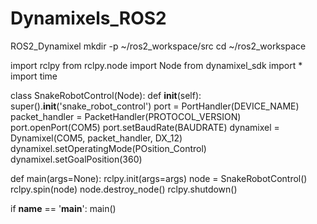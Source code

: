 # Dynamixels_ROS2
ROS2_Dynamixel
mkdir -p ~/ros2_workspace/src
cd ~/ros2_workspace

import rclpy
from rclpy.node import Node
from dynamixel_sdk import *
import time

class SnakeRobotControl(Node):
    def __init__(self):
        super().__init__('snake_robot_control')
        port = PortHandler(DEVICE_NAME)
        packet_handler = PacketHandler(PROTOCOL_VERSION)
        port.openPort(COM5)
        port.setBaudRate(BAUDRATE)
        dynamixel = Dynamixel(COM5, packet_handler, DX_12)
        dynamixel.setOperatingMode(POsition_Control)
        dynamixel.setGoalPosition(360)

def main(args=None):
    rclpy.init(args=args)
    node = SnakeRobotControl()
    rclpy.spin(node)
    node.destroy_node()
    rclpy.shutdown()

if __name__ == '__main__':
    main()
